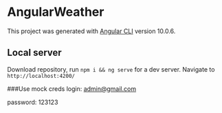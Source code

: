 # AngularWeather

This project was generated with [Angular CLI](https://github.com/angular/angular-cli) version 10.0.6.

## Local server

Download repository, run  `npm i && ng serve` for a dev server. Navigate to `http://localhost:4200/`

###Use mock creds
login: admin@gmail.com

password: 123123
